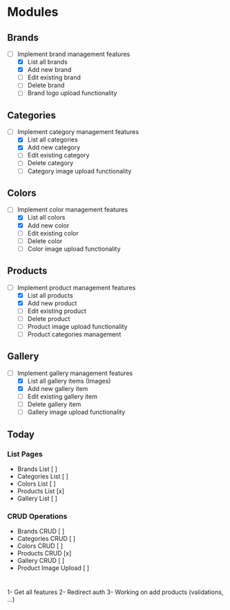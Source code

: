 # Modules

## Brands

- [ ] Implement brand management features
  - [x] List all brands
  - [x] Add new brand
  - [ ] Edit existing brand
  - [ ] Delete brand
  - [ ] Brand logo upload functionality

## Categories

- [ ] Implement category management features
  - [x] List all categories
  - [x] Add new category
  - [ ] Edit existing category
  - [ ] Delete category
  - [ ] Category image upload functionality

## Colors

- [ ] Implement color management features
  - [x] List all colors
  - [x] Add new color
  - [ ] Edit existing color
  - [ ] Delete color
  - [ ] Color image upload functionality

## Products

- [ ] Implement product management features
  - [x] List all products
  - [x] Add new product
  - [ ] Edit existing product
  - [ ] Delete product
  - [ ] Product image upload functionality
  - [ ] Product categories management

## Gallery

- [ ] Implement gallery management features
  - [x] List all gallery items (Images)
  - [x] Add new gallery item
  - [ ] Edit existing gallery item
  - [ ] Delete gallery item
  - [ ] Gallery image upload functionality

## Today

### List Pages

- Brands List [ ]
- Categories List [ ]
- Colors List [ ]
- Products List [x]
- Gallery List [ ]

### CRUD Operations

- Brands CRUD [ ]
- Categories CRUD [ ]
- Colors CRUD [ ]
- Products CRUD [x]
- Gallery CRUD [ ]
- Product Image Upload [ ]

#

1- Get all features
2- Redirect auth
3- Working on add products (validations, ...)
